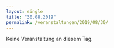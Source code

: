 ```yaml
---
layout: single
title: "30.08.2019"
permalink: /veranstaltungen/2019/08/30/
---
```


Keine Veranstaltung an diesem Tag.
